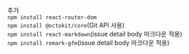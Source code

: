 추가<br>
`npm install react-router-dom`<br>
`npm install @octokit/core`(Git API 사용)<br>
`npm install react-markdown`(issue detail body 마크다운 적용)<br>
`npm install remark-gfm`(issue detail body 마크다운 적용)<br>